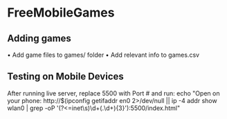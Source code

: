 # FreeMobileGames

## Adding games

• Add game files to games/ folder
• Add relevant info to games.csv

## Testing on Mobile Devices

After running live server, replace 5500 with Port # and run:
echo "Open on your phone: http://$(ipconfig getifaddr en0 2>/dev/null || ip -4 addr show wlan0 | grep -oP '(?<=inet\s)\d+(\.\d+){3}'):5500/index.html"